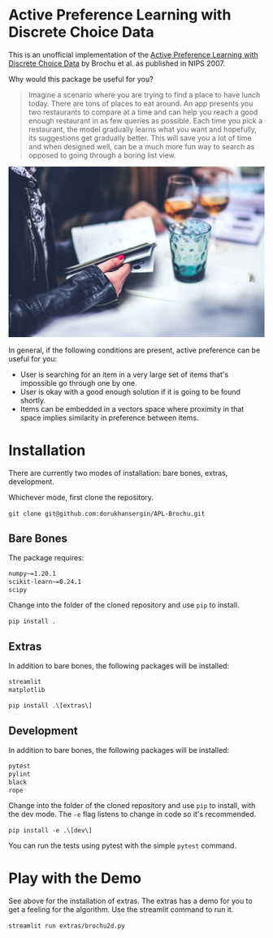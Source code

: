 # Active Preference Learning with Discrete Choice Data
This is an unofficial implementation of the [Active Preference Learning with Discrete Choice Data](https://papers.nips.cc/paper/2007/hash/b6a1085a27ab7bff7550f8a3bd017df8-Abstract.html) by Brochu et al. as published in NIPS 2007.

Why would this package be useful for you?
> Imagine a scenario where you are trying to find a place to have lunch today. 
> There are tons of places to eat around. 
> An app presents you two restaurants to compare at a time and can help you reach a good enough restaurant in as few queries as possible.
> Each time you pick a restaurant, the model gradually learns what you want and hopefully, its suggestions get gradually better.
> This will save you a lot of time and when designed well, can be a much more fun way to search as opposed to going through a boring list view.

![](readme_photo.jpg)

In general, if the following conditions are present, active preference can be useful for you:
- User is searching for an item in a very large set of items that's impossible go through one by one.
- User is okay with a good enough solution if it is going to be found shortly.
- Items can be embedded in a vectors space where proximity in that space implies similarity in preference between items.

# Installation
There are currently two modes of installation: bare bones, extras, development.

Whichever mode, first clone the repository.

`git clone git@github.com:dorukhansergin/APL-Brochu.git`

## Bare Bones
The package requires:
```
numpy~=1.20.1 
scikit-learn~=0.24.1 
scipy
```

Change into the folder of the cloned repository and use `pip` to install.

`pip install .`

## Extras
In addition to bare bones, the following packages will be installed:
```
streamlit
matplotlib
```

`pip install .\[extras\]`

## Development
In addition to bare bones, the following packages will be installed:
```
pytest
pylint 
black 
rope
```

Change into the folder of the cloned repository and use `pip` to install, with the dev mode. The `-e` flag listens to change in code so it's recommended.

`pip install -e .\[dev\]`

You can run the tests using pytest with the simple `pytest` command.

# Play with the Demo
See above for the installation of extras.
The extras has a demo for you to get a feeling for the algorithm.
Use the streamlit command to run it.

`streamlit run extras/brochu2d.py`

